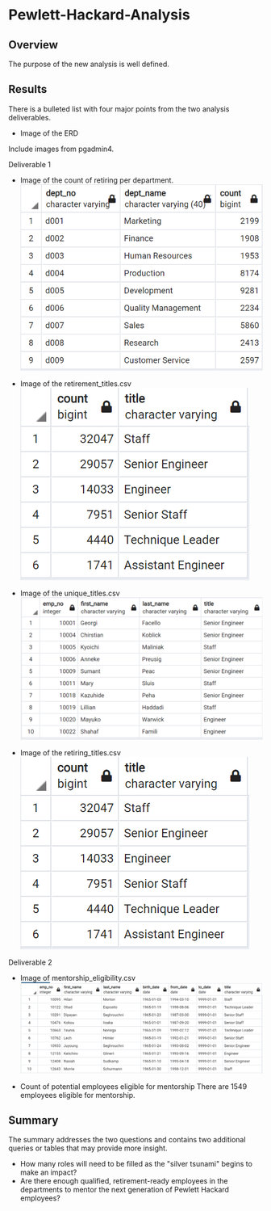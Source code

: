 # Pewlett-Hackard-Analysis

## Overview

The purpose of the new analysis is well defined.

## Results

There is a bulleted list with four major points from the two analysis deliverables.

* Image of the ERD

Include images from pgadmin4.

Deliverable 1
* Image of the count of retiring per department.
![RetiringPerDept](https://github.com/jp3tty/Pewlett-Hackard-Analysis/blob/main/Images/RetiringPerDeptCount.PNG)

* Image of the retirement_titles.csv
![RetiringTitles](https://github.com/jp3tty/Pewlett-Hackard-Analysis/blob/main/Images/RetiringTitleCount.PNG)

* Image of the unique_titles.csv
![UniqueTitles](https://github.com/jp3tty/Pewlett-Hackard-Analysis/blob/main/Images/UniqueTitles.PNG)

* Image of the retiring_titles.csv
![RetiringTitleCount](https://github.com/jp3tty/Pewlett-Hackard-Analysis/blob/main/Images/RetiringTitleCount.PNG)

Deliverable 2
* Image of mentorship_eligibility.csv
![MentorshipEligibility](https://github.com/jp3tty/Pewlett-Hackard-Analysis/blob/main/Images/MentorshipEligibility.PNG)

* Count of potential employees eligible for mentorship
There are 1549 employees eligible for mentorship.


## Summary

The summary addresses the two questions and contains two additional queries or tables that may provide more insight.

* How many roles will need to be filled as the "silver tsunami" begins to make an impact?
* Are there enough qualified, retirement-ready employees in the departments to mentor the next generation of Pewlett Hackard employees?
